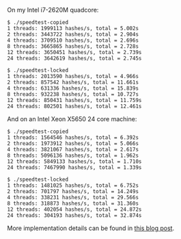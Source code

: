 On my Intel i7-2620M quadcore:

    $ ./speedtest-copied
    1 threads: 1999113 hashes/s, total = 5.002s
    2 threads: 3443722 hashes/s, total = 2.904s
    4 threads: 3709510 hashes/s, total = 2.696s
    8 threads: 3665865 hashes/s, total = 2.728s
    12 threads: 3650451 hashes/s, total = 2.739s
    24 threads: 3642619 hashes/s, total = 2.745s

    $ ./speedtest-locked
    1 threads: 2013590 hashes/s, total = 4.966s
    2 threads: 857542 hashes/s, total = 11.661s
    4 threads: 631336 hashes/s, total = 15.839s
    8 threads: 932238 hashes/s, total = 10.727s
    12 threads: 850431 hashes/s, total = 11.759s
    24 threads: 802501 hashes/s, total = 12.461s

And on an Intel Xeon X5650 24 core machine:

    $ ./speedtest-copied
    1 threads: 1564546 hashes/s, total = 6.392s
    2 threads: 1973912 hashes/s, total = 5.066s
    4 threads: 3821067 hashes/s, total = 2.617s
    8 threads: 5096136 hashes/s, total = 1.962s
    12 threads: 5849133 hashes/s, total = 1.710s
    24 threads: 7467990 hashes/s, total = 1.339s

    $ ./speedtest-locked
    1 threads: 1481025 hashes/s, total = 6.752s
    2 threads: 701797 hashes/s, total = 14.249s
    4 threads: 338231 hashes/s, total = 29.566s
    8 threads: 318873 hashes/s, total = 31.360s
    12 threads: 402054 hashes/s, total = 24.872s
    24 threads: 304193 hashes/s, total = 32.874s

More implementation details can be found in
[this blog post](http://blog.plenz.com/2012-12/concurrent-hashing-is-an-embarrassingly-parallel-problem.html).
